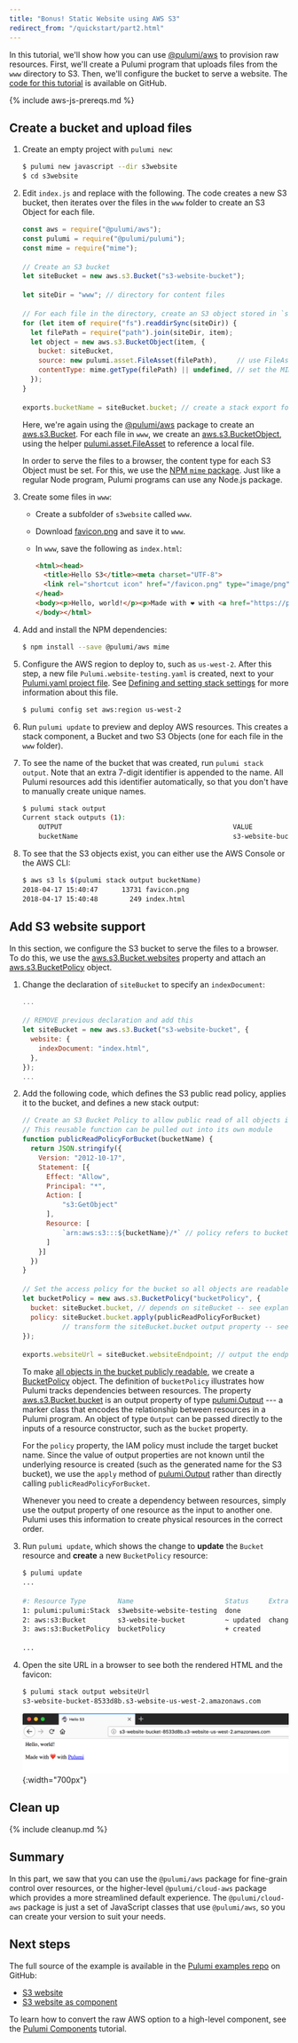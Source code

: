 ```yaml
---
title: "Bonus! Static Website using AWS S3"
redirect_from: "/quickstart/part2.html"
---
```


In this tutorial, we'll show how you can use [@pulumi/aws] to provision raw resources. First, we'll create a Pulumi program that uploads files from the `www` directory to S3. Then, we'll configure the bucket to serve a website. The [code for this tutorial][s3-folder] is available on GitHub. 

{% include aws-js-prereqs.md %}

## Create a bucket and upload files 

1.  Create an empty project with `pulumi new`:

    ```bash
    $ pulumi new javascript --dir s3website
    $ cd s3website
    ```

1.  Edit `index.js` and replace with the following. The code creates a new S3 bucket, then iterates over the files in the `www` folder to create an S3 Object for each file.

    ```javascript
    const aws = require("@pulumi/aws");
    const pulumi = require("@pulumi/pulumi");
    const mime = require("mime");

    // Create an S3 bucket
    let siteBucket = new aws.s3.Bucket("s3-website-bucket");

    let siteDir = "www"; // directory for content files

    // For each file in the directory, create an S3 object stored in `siteBucket`
    for (let item of require("fs").readdirSync(siteDir)) {
      let filePath = require("path").join(siteDir, item);
      let object = new aws.s3.BucketObject(item, { 
        bucket: siteBucket,
        source: new pulumi.asset.FileAsset(filePath),     // use FileAsset to point to a file
        contentType: mime.getType(filePath) || undefined, // set the MIME type of the file
      });
    }

    exports.bucketName = siteBucket.bucket; // create a stack export for bucket name
    ```

    Here, we're again using the [@pulumi/aws] package to create an [aws.s3.Bucket]. For each file in `www`, we create an [aws.s3.BucketObject], using the helper [pulumi.asset.FileAsset] to reference a local file.

    In order to serve the files to a browser, the content type for each S3 Object must be set. For this, we use the [NPM `mime` package](https://www.npmjs.com/package/mime). Just like a regular Node program, Pulumi programs can use any Node.js package.

1.  Create some files in `www`:
    - Create a subfolder of `s3website` called `www`.
    - Download [favicon.png](/images/examples/favicon.png) and save it to `www`.
    - In `www`, save the following as `index.html`:

      ```html
      <html><head>
        <title>Hello S3</title><meta charset="UTF-8">
        <link rel="shortcut icon" href="/favicon.png" type="image/png">
      </head>
      <body><p>Hello, world!</p><p>Made with ❤️ with <a href="https://pulumi.com">Pulumi</a></p>
      </body></html>
      ```

1.  Add and install the NPM dependencies:

    ```bash
    $ npm install --save @pulumi/aws mime
    ```

1.  Configure the AWS region to deploy to, such as `us-west-2`. After this step, a new file `Pulumi.website-testing.yaml` is created, next to your [Pulumi.yaml project file](../reference/project.html). See [Defining and setting stack settings](../reference/config.html#config-stack) for more information about this file.

    ```bash
    $ pulumi config set aws:region us-west-2
    ```

1.  Run `pulumi update` to preview and deploy AWS resources. This creates a stack component, a Bucket and two S3 Objects (one for each file in the `www` folder).

1.  To see the name of the bucket that was created, run `pulumi stack output`. Note that an extra 7-digit identifier is appended to the name. All Pulumi resources add this identifier automatically, so that you don't have to manually create unique names.

    ```bash
    $ pulumi stack output
    Current stack outputs (1):
        OUTPUT                                           VALUE
        bucketName                                       s3-website-bucket2-c198168
    ```

1.  To see that the S3 objects exist, you can either use the AWS Console or the AWS CLI:

    ```bash
    $ aws s3 ls $(pulumi stack output bucketName)
    2018-04-17 15:40:47      13731 favicon.png
    2018-04-17 15:40:48        249 index.html
    ```

## Add S3 website support

In this section, we configure the S3 bucket to serve the files to a browser. To do this, we use the [aws.s3.Bucket.websites] property and attach an [aws.s3.BucketPolicy] object. 

1.  Change the declaration of `siteBucket` to specify an `indexDocument`:

    ```javascript
    ...

    // REMOVE previous declaration and add this
    let siteBucket = new aws.s3.Bucket("s3-website-bucket", {
      website: {
        indexDocument: "index.html",
      },
    });
    ...
    ```

1.  Add the following code, which defines the S3 public read policy, applies it to the bucket, and defines a new stack output:

    ```javascript
    // Create an S3 Bucket Policy to allow public read of all objects in bucket
    // This reusable function can be pulled out into its own module
    function publicReadPolicyForBucket(bucketName) {   
      return JSON.stringify({
        Version: "2012-10-17",
        Statement: [{
          Effect: "Allow",
          Principal: "*",
          Action: [
              "s3:GetObject"
          ],
          Resource: [
              `arn:aws:s3:::${bucketName}/*` // policy refers to bucket name explicitly
          ]
        }]
      })
    }

    // Set the access policy for the bucket so all objects are readable
    let bucketPolicy = new aws.s3.BucketPolicy("bucketPolicy", {   
      bucket: siteBucket.bucket, // depends on siteBucket -- see explanation below
      policy: siteBucket.bucket.apply(publicReadPolicyForBucket) 
              // transform the siteBucket.bucket output property -- see explanation below
    });

    exports.websiteUrl = siteBucket.websiteEndpoint; // output the endpoint as a stack output
    ```

    To make [all objects in the bucket publicly readable](https://docs.aws.amazon.com/AmazonS3/latest/dev/WebsiteAccessPermissionsReqd.html), we create a [BucketPolicy][aws.s3.BucketPolicy] object. The definition of `bucketPolicy` illustrates how Pulumi tracks dependencies between resources. The property [aws.s3.Bucket.bucket] is an output property of type [pulumi.Output] --- a marker class that encodes the relationship between resources in a Pulumi program. An object of type `Output` can be passed directly to the inputs of a resource constructor, such as the `bucket` property. 
    
    For the `policy` property, the IAM policy must include the target bucket name. Since the value of output properties are not known until the underlying resource is created (such as the generated name for the S3 bucket), we use the `apply` method of [pulumi.Output] rather than directly calling `publicReadPolicyForBucket`. 

    Whenever you need to create a dependency between resources, simply use the output property of one resource as the input to another one. Pulumi uses this information to create physical resources in the correct order. 

1.  Run `pulumi update`, which shows the change to **update** the `Bucket` resource and **create** a new `BucketPolicy` resource:

    ```bash
    $ pulumi update
    ...

    #: Resource Type        Name                       Status     Extra Info
    1: pulumi:pulumi:Stack  s3website-website-testing  done
    2: aws:s3:Bucket        s3-website-bucket          ~ updated  changes: + websites
    3: aws:s3:BucketPolicy  bucketPolicy               + created

    ...
    ```

1.  Open the site URL in a browser to see both the rendered HTML and the favicon:

    ```bash
    $ pulumi stack output websiteUrl
    s3-website-bucket-8533d8b.s3-website-us-west-2.amazonaws.com
    ```

    ![Hello S3 example](../images/quickstart/s3-website.png){:width="700px"}

## Clean up

{% include cleanup.md %}

## Summary

In this part, we saw that you can use the `@pulumi/aws` package for fine-grain control over resources, or the higher-level `@pulumi/cloud-aws` package which provides a more streamlined default experience. The `@pulumi/cloud-aws` package is just a set of JavaScript classes that use `@pulumi/aws`, so you can create your version to suit your needs.

## Next steps

The full source of the example is available in the [Pulumi examples repo](https://github.com/pulumi/examples) on GitHub:
- [S3 website][s3-folder]
- [S3 website as component][s3-folder-component]

To learn how to convert the raw AWS option to a high-level component, see the [Pulumi Components](../reference/component-tutorial.html) tutorial.

<!-- Common links -->
[@pulumi/aws]: /reference/pkg/nodejs/@pulumi/aws/index.html
[aws.s3.Bucket]: /reference/pkg/nodejs/@pulumi/aws/s3/index.html#Bucket
[aws.s3.Bucket.bucket]: /reference/pkg/nodejs/@pulumi/aws/s3/index.html#Bucket
[aws.s3.BucketObject]: /reference/pkg/nodejs/@pulumi/aws/s3/index.html#BucketObject
[pulumi.asset.FileAsset]: /reference/pkg/nodejs/@pulumi/pulumi/asset/index.html#FileAsset
[aws.s3.BucketPolicy]: /reference/pkg/nodejs/@pulumi/aws/s3/index.html#BucketPolicy
[aws.s3.Bucket.websites]: /reference/pkg/nodejs/@pulumi/aws/s3/index.html#Bucket
[pulumi.Output]: /reference/pkg/nodejs/@pulumi/pulumi/index.html#Output
[pulumi.Output.apply]: /reference/pkg/nodejs/@pulumi/pulumi/index.html#Output
[pulumi.Input]: /reference/pkg/nodejs/@pulumi/pulumi/index.html#Input
[pulumi.ComponentResource]: /reference/pkg/nodejs/@pulumi/pulumi/index.html#ComponentResource
[Component]: ../reference/programming-model.html#components
[s3-folder]: https://github.com/pulumi/examples/tree/master/aws-js-s3-folder
[s3-folder-component]: https://github.com/pulumi/examples/tree/master/aws-js-s3-folder-component
[Pulumi Cloud]: ../reference/cloud.html
<!-- End common links -->
